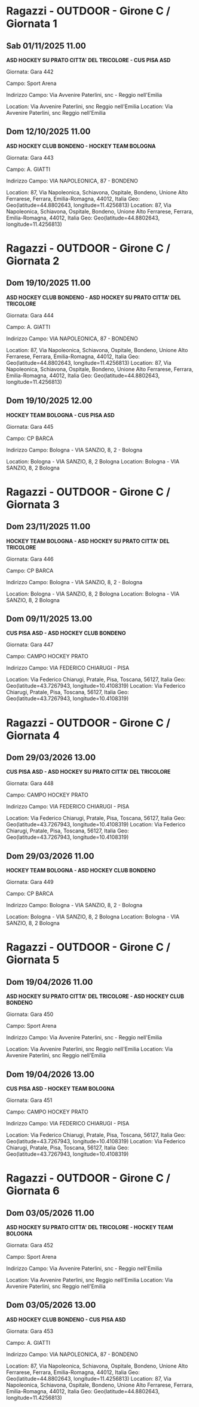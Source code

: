 

# Ragazzi - OUTDOOR  - Girone C / Giornata 1

## Sab 01/11/2025 11.00

<strong>ASD HOCKEY SU PRATO CITTA' DEL TRICOLORE - CUS PISA ASD</strong>

Giornata: Gara 442

Campo: Sport Arena 

Indirizzo Campo:  Via Avvenire Paterlini, snc - Reggio nell'Emilia

Location:  Via Avvenire Paterlini, snc Reggio nell'Emilia
Location:  Via Avvenire Paterlini, snc Reggio nell'Emilia


## Dom 12/10/2025 11.00

<strong>ASD HOCKEY CLUB BONDENO - HOCKEY TEAM BOLOGNA</strong>

Giornata: Gara 443

Campo: A. GIATTI 

Indirizzo Campo:  VIA NAPOLEONICA, 87 - BONDENO

Location: 87, Via Napoleonica, Schiavona, Ospitale, Bondeno, Unione Alto Ferrarese, Ferrara, Emilia-Romagna, 44012, Italia
Geo: Geo(latitude=44.8802643, longitude=11.4256813)
Location: 87, Via Napoleonica, Schiavona, Ospitale, Bondeno, Unione Alto Ferrarese, Ferrara, Emilia-Romagna, 44012, Italia
Geo: Geo(latitude=44.8802643, longitude=11.4256813)



# Ragazzi - OUTDOOR  - Girone C / Giornata 2

## Dom 19/10/2025 11.00

<strong>ASD HOCKEY CLUB BONDENO - ASD HOCKEY SU PRATO CITTA' DEL TRICOLORE</strong>

Giornata: Gara 444

Campo: A. GIATTI 

Indirizzo Campo:  VIA NAPOLEONICA, 87 - BONDENO

Location: 87, Via Napoleonica, Schiavona, Ospitale, Bondeno, Unione Alto Ferrarese, Ferrara, Emilia-Romagna, 44012, Italia
Geo: Geo(latitude=44.8802643, longitude=11.4256813)
Location: 87, Via Napoleonica, Schiavona, Ospitale, Bondeno, Unione Alto Ferrarese, Ferrara, Emilia-Romagna, 44012, Italia
Geo: Geo(latitude=44.8802643, longitude=11.4256813)


## Dom 19/10/2025 12.00

<strong>HOCKEY TEAM BOLOGNA - CUS PISA ASD</strong>

Giornata: Gara 445

Campo: CP BARCA 

Indirizzo Campo:  Bologna - VIA SANZIO, 8, 2 - Bologna

Location:  Bologna - VIA SANZIO, 8, 2 Bologna
Location:  Bologna - VIA SANZIO, 8, 2 Bologna



# Ragazzi - OUTDOOR  - Girone C / Giornata 3

## Dom 23/11/2025 11.00

<strong>HOCKEY TEAM BOLOGNA - ASD HOCKEY SU PRATO CITTA' DEL TRICOLORE</strong>

Giornata: Gara 446

Campo: CP BARCA 

Indirizzo Campo:  Bologna - VIA SANZIO, 8, 2 - Bologna

Location:  Bologna - VIA SANZIO, 8, 2 Bologna
Location:  Bologna - VIA SANZIO, 8, 2 Bologna


## Dom 09/11/2025 13.00

<strong>CUS PISA ASD - ASD HOCKEY CLUB BONDENO</strong>

Giornata: Gara 447

Campo: CAMPO HOCKEY PRATO 

Indirizzo Campo:  VIA FEDERICO CHIARUGI - PISA

Location: Via Federico Chiarugi, Pratale, Pisa, Toscana, 56127, Italia
Geo: Geo(latitude=43.7267943, longitude=10.4108319)
Location: Via Federico Chiarugi, Pratale, Pisa, Toscana, 56127, Italia
Geo: Geo(latitude=43.7267943, longitude=10.4108319)



# Ragazzi - OUTDOOR  - Girone C / Giornata 4

## Dom 29/03/2026 13.00

<strong>CUS PISA ASD - ASD HOCKEY SU PRATO CITTA' DEL TRICOLORE</strong>

Giornata: Gara 448

Campo: CAMPO HOCKEY PRATO 

Indirizzo Campo:  VIA FEDERICO CHIARUGI - PISA

Location: Via Federico Chiarugi, Pratale, Pisa, Toscana, 56127, Italia
Geo: Geo(latitude=43.7267943, longitude=10.4108319)
Location: Via Federico Chiarugi, Pratale, Pisa, Toscana, 56127, Italia
Geo: Geo(latitude=43.7267943, longitude=10.4108319)


## Dom 29/03/2026 11.00

<strong>HOCKEY TEAM BOLOGNA - ASD HOCKEY CLUB BONDENO</strong>

Giornata: Gara 449

Campo: CP BARCA 

Indirizzo Campo:  Bologna - VIA SANZIO, 8, 2 - Bologna

Location:  Bologna - VIA SANZIO, 8, 2 Bologna
Location:  Bologna - VIA SANZIO, 8, 2 Bologna



# Ragazzi - OUTDOOR  - Girone C / Giornata 5

## Dom 19/04/2026 11.00

<strong>ASD HOCKEY SU PRATO CITTA' DEL TRICOLORE - ASD HOCKEY CLUB BONDENO</strong>

Giornata: Gara 450

Campo: Sport Arena 

Indirizzo Campo:  Via Avvenire Paterlini, snc - Reggio nell'Emilia

Location:  Via Avvenire Paterlini, snc Reggio nell'Emilia
Location:  Via Avvenire Paterlini, snc Reggio nell'Emilia


## Dom 19/04/2026 13.00

<strong>CUS PISA ASD - HOCKEY TEAM BOLOGNA</strong>

Giornata: Gara 451

Campo: CAMPO HOCKEY PRATO 

Indirizzo Campo:  VIA FEDERICO CHIARUGI - PISA

Location: Via Federico Chiarugi, Pratale, Pisa, Toscana, 56127, Italia
Geo: Geo(latitude=43.7267943, longitude=10.4108319)
Location: Via Federico Chiarugi, Pratale, Pisa, Toscana, 56127, Italia
Geo: Geo(latitude=43.7267943, longitude=10.4108319)



# Ragazzi - OUTDOOR  - Girone C / Giornata 6

## Dom 03/05/2026 11.00

<strong>ASD HOCKEY SU PRATO CITTA' DEL TRICOLORE - HOCKEY TEAM BOLOGNA</strong>

Giornata: Gara 452

Campo: Sport Arena 

Indirizzo Campo:  Via Avvenire Paterlini, snc - Reggio nell'Emilia

Location:  Via Avvenire Paterlini, snc Reggio nell'Emilia
Location:  Via Avvenire Paterlini, snc Reggio nell'Emilia


## Dom 03/05/2026 13.00

<strong>ASD HOCKEY CLUB BONDENO - CUS PISA ASD</strong>

Giornata: Gara 453

Campo: A. GIATTI 

Indirizzo Campo:  VIA NAPOLEONICA, 87 - BONDENO

Location: 87, Via Napoleonica, Schiavona, Ospitale, Bondeno, Unione Alto Ferrarese, Ferrara, Emilia-Romagna, 44012, Italia
Geo: Geo(latitude=44.8802643, longitude=11.4256813)
Location: 87, Via Napoleonica, Schiavona, Ospitale, Bondeno, Unione Alto Ferrarese, Ferrara, Emilia-Romagna, 44012, Italia
Geo: Geo(latitude=44.8802643, longitude=11.4256813)

